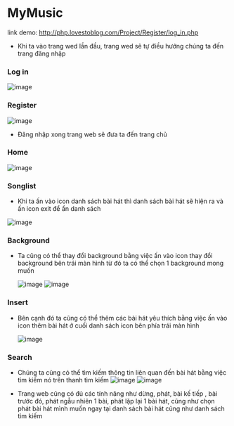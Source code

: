 # MyMusic

link demo: http://php.lovestoblog.com/Project/Register/log_in.php

- Khi ta vào trang wed lần đầu, trang wed sẽ tự điều hướng chúng ta đến trang đăng nhập

### Log in

  ![image](https://github.com/Mtuwn/MyMusic/assets/100981255/8661b251-079a-41bd-aef2-bda0f968cdb9)

### Register

  ![image](https://github.com/Mtuwn/MyMusic/assets/100981255/2602b528-d383-4ad3-b30a-8739d3ff1a85)

- Đăng nhập xong trang web sẽ đưa ta đến trang chủ
  
### Home

  ![image](https://github.com/Mtuwn/MyMusic/assets/100981255/322621ba-5534-4899-bb9f-c3a649985bcf)

### Songlist
- Khi ta ấn vào icon danh sách bài hát thì danh sách bài hát sẽ hiện ra và ấn icon exit để ẩn danh sách

![image](https://github.com/Mtuwn/MyMusic/assets/100981255/ade57d71-cdc0-4456-bfb2-15405024405e)

### Background
- Ta cũng có thể thay đổi background bằng việc ấn vào icon thay đổi background bên trái màn hình từ đó ta có thể chọn 1 background mong muốn
  
  ![image](https://github.com/Mtuwn/MyMusic/assets/100981255/df766946-3f45-4d86-9551-a85f722bed8a)
  ![image](https://github.com/Mtuwn/MyMusic/assets/100981255/44b68b5c-4ae6-4c49-b8b6-07458c8852c7)

### Insert
- Bên cạnh đó ta cũng có thể thêm các bài hát yêu thích bằng việc ấn vào icon thêm bài hát ở cuối danh sách icon bên phía trái màn hình

  ![image](https://github.com/Mtuwn/MyMusic/assets/100981255/6c0b4b3a-6263-47f8-9863-8fcecdcadcf0)

### Search
- Chúng ta cũng có thể tìm kiếm thông tin liên quan đến bài hát bằng việc tìm kiếm nó trên thanh tìm kiếm
  ![image](https://github.com/Mtuwn/MyMusic/assets/100981255/3a65d4e5-e5b4-408f-ab30-ecb97330e580)
  ![image](https://github.com/Mtuwn/MyMusic/assets/100981255/d74dffd5-3e5e-413f-9eab-7874666d9c57)

- Trang web cũng có đủ các tính năng như dừng, phát, bài kế tiếp , bài trước đó, phát ngẫu nhiên 1 bài, phát lặp lại 1 bài hát, cũng như chọn phát bài hát mình muốn ngay tại danh sách bài hát cũng như danh sách tìm kiếm



